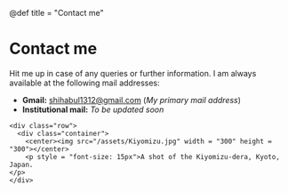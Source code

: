 @def title = "Contact me"

# Contact me

Hit me up in case of any queries or further information. I am always available at the following mail addresses: 

* **Gmail:** shihabul1312@gmail.com (_My primary mail address_)
* **Institutional mail:** _To be updated soon_
~~~
<div class="row">
  <div class="container">
    <center><img src="/assets/Kiyomizu.jpg" width = "300" height = "300"></center>
    <p style = "font-size: 15px">A shot of the Kiyomizu-dera, Kyoto, Japan.
</p>
</div>
~~~
